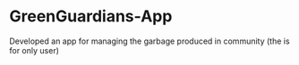 # GreenGuardians-App
Developed an app for managing the garbage produced in community (the is for only user)
